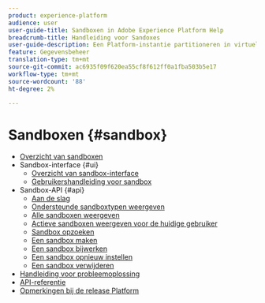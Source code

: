 ```yaml
---
product: experience-platform
audience: user
user-guide-title: Sandboxen in Adobe Experience Platform Help
breadcrumb-title: Handleiding voor Sandoxes
user-guide-description: Een Platform-instantie partitioneren in virtuele omgevingen voor ontwikkeling, testen en implementatie van toepassingen.
feature: Gegevensbeheer
translation-type: tm+mt
source-git-commit: ac6935f09f620ea55cf8f612ff0a1fba503b5e17
workflow-type: tm+mt
source-wordcount: '88'
ht-degree: 2%

---
```



# Sandboxen {#sandbox}

* [Overzicht van sandboxen](home.md)
* Sandbox-interface {#ui}
   * [Overzicht van sandbox-interface](ui/overview.md)
   * [Gebruikershandleiding voor sandbox](ui/user-guide.md)
* Sandbox-API {#api}
   * [Aan de slag](api/getting-started.md)
   * [Ondersteunde sandboxtypen weergeven](api/list-sandbox-types.md)
   * [Alle sandboxen weergeven](api/list-all-sandboxes.md)
   * [Actieve sandboxen weergeven voor de huidige gebruiker](api/list-active-sandboxes.md)
   * [Sandbox opzoeken](api/look-up-sandbox.md)
   * [Een sandbox maken](api/create-sandbox.md)
   * [Een sandbox bijwerken](api/update-sandbox.md)
   * [Een sandbox opnieuw instellen](api/reset-sandbox.md)
   * [Een sandbox verwijderen](api/delete-sandbox.md)
* [Handleiding voor probleemoplossing](troubleshooting-guide.md)
* [API-referentie](https://www.adobe.io/apis/experienceplatform/home/api-reference.html#!acpdr/swagger-specs/sandbox-api.yaml)
* [Opmerkingen bij de release Platform](https://www.adobe.com/go/platform-release-notes-en)
